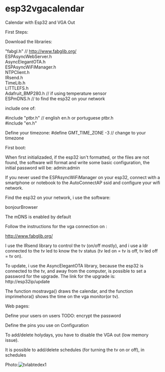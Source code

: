 # esp32vgacalendar
Calendar with Esp32 and VGA Out 



First Steps:

Download the libraries:

"fabgl.h" // http://www.fabglib.org/ <br>
ESPAsyncWebServer.h <br>
AsyncElegantOTA.h <Br>
ESPAsyncWiFiManager.h <br>
NTPClient.h <br>
IRsend.h <br>
TimeLib.h <br>
LITTLEFS.h <br>
Adafruit_BMP280.h // if using temperature sensor <br>
ESPmDNS.h // to find the esp32 on your network <br>


include one of:
  
  #include "ptbr.h"  // english en.h or portuguese ptbr.h <Br>
  #include "en.h"  <br>
  
  Define your timezone:
  #define GMT_TIME_ZONE -3  // change to your timezone

  First boot:
  
  When first initializaded, if the esp32 isn't formatted, or the files are not found, the software will format and write some basic configuration,
  the initial password will be:  admin:admin
  
  If you never used the ESPAsyncWiFiManager on your esp32, connect with a smartphone or notebook to the AutoConnectAP ssid and configure your wifi network.
  
  
  Find the esp32 on your network, i use the software:
  
  bonjourBrowser
  
  The mDNS is enabled by default
  
  
  
  Follow the instructions for the vga connection on :
  
  http://www.fabglib.org/
  
  I use the IRsend library to control the tv (on/off mostly), and i use a ldr connected to the tv led to know the tv status (tv led on = tv is off, tv led off = tv on).
  
  To update, i use the AsyncElegantOTA library, because the esp32 is connected to the tv, and away from the computer, is possible to set a password for the upgrade.
  The link for the upgrade is:
  http://esp32ip/update
  
  
  The function mostravga() draws the calendar, and the function imprimehora() shows the time on the vga monitor(or tv).
  
  
  Web pages:
  
  Define your users on users
    TODO: encrypt the password
  
  Define the pins you use on Configuration
  
  To add/delete holydays, you have to disable the VGA out (low memory issue).
  
  It is possible to add/delete schedules (for turning the tv on or off), in schedules
  
  
  Photo:![tvlabtedex1](https://user-images.githubusercontent.com/77512731/188496663-ecd64be7-8a4b-4ccb-84ed-81c79ae3da5f.jpg)

  
  
  
  
  
  
